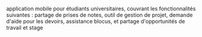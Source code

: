 
application mobile pour étudiants universitaires, couvrant les fonctionnalités suivantes : partage de prises de notes, outil de gestion de projet, demande d'aide pour les devoirs, assistance blocus, et partage d'opportunités de travail et stage

